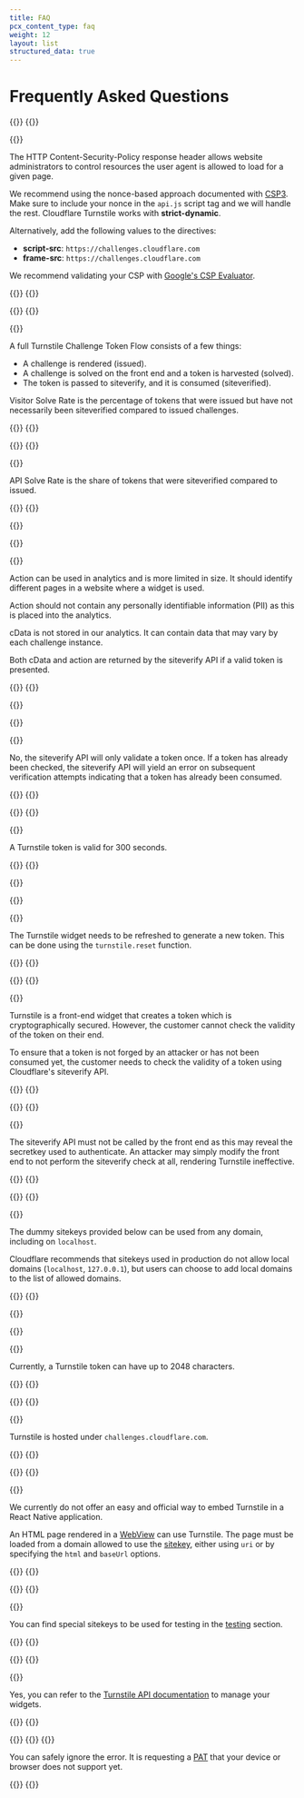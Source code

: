 ```yaml
---
title: FAQ
pcx_content_type: faq
weight: 12
layout: list
structured_data: true
---
```


# Frequently Asked Questions

{{<faq-item>}}
{{<faq-question level=2 text="How does Content-Security-Policy need to be configured for Turnstile?" >}}

{{<faq-answer>}}

The HTTP Content-Security-Policy response header allows website administrators to control resources the user agent is allowed to load for a given page. 

We recommend using the nonce-based approach documented with [CSP3](https://w3c.github.io/webappsec-csp/#framework-directive-source-list). Make sure to include your nonce in the `api.js` script tag and we will handle the rest. Cloudflare Turnstile works with **strict-dynamic**.

Alternatively, add the following values to the directives:

* **script-src**: `https://challenges.cloudflare.com`
* **frame-src**: `https://challenges.cloudflare.com`

We recommend validating your CSP with [Google's CSP Evaluator](https://csp-evaluator.withgoogle.com/).

{{</faq-answer>}}
{{</faq-item>}}


{{<faq-item>}}
{{<faq-question level=2 text="What is Visitor Solve Rate?" >}}

{{<faq-answer>}}

A full Turnstile Challenge Token Flow consists of a few things:
* A challenge is rendered (issued).
* A challenge is solved on the front end and a token is harvested (solved).
* The token is passed to siteverify, and it is consumed (siteverified).

Visitor Solve Rate is the percentage of tokens that were issued but have not necessarily been siteverified compared to issued challenges.

{{</faq-answer>}}
{{</faq-item>}}

{{<faq-item>}}
{{<faq-question level=2 text="What is API Solve Rate?" >}}

{{<faq-answer>}}

API Solve Rate is the share of tokens that were siteverified compared to issued. 

{{</faq-answer>}}
{{</faq-item>}}

{{<faq-item>}}

{{<faq-question level=2 text="What is the difference between action and cData?" >}}

{{<faq-answer>}}

Action can be used in analytics and is more limited in size. It should identify different pages in a website where a widget is used.

Action should not contain any personally identifiable information (PII) as this is placed into the analytics.

cData is not stored in our analytics. It can contain data that may vary by each challenge instance.

Both cData and action are returned by the siteverify API if a valid token is presented.

{{</faq-answer>}}
{{</faq-item>}}

{{<faq-item>}}

{{<faq-question level=2 text="Can a Turnstile token be used twice?" >}}

{{<faq-answer>}}

No, the siteverify API will only validate a token once. If a token has already been checked, the siteverify API will yield an error on subsequent verification attempts indicating that a token has already been consumed.

{{</faq-answer>}}
{{</faq-item>}}

{{<faq-item>}}
{{<faq-question level=2 text="How long is a Turnstile token valid for before it is rejected by siteverify?" >}}

{{<faq-answer>}}

A Turnstile token is valid for 300 seconds.

{{</faq-answer>}}
{{</faq-item>}}

{{<faq-item>}}

{{<faq-question level=2 text="What happens if the user takes longer than five minutes?" >}}

{{<faq-answer>}}

The Turnstile widget needs to be refreshed to generate a new token. This can be done using the `turnstile.reset` function.

{{</faq-answer>}}
{{</faq-item>}}

{{<faq-item>}}
{{<faq-question level=2 text="Why does a Turnstile token need to be verified using siteverify?" >}}

{{<faq-answer>}}

Turnstile is a front-end widget that creates a token which is cryptographically secured. However, the customer cannot check the validity of the token on their end.

To ensure that a token is not forged by an attacker or has not been consumed yet, the customer needs to check the validity of a token using Cloudflare's siteverify API.

{{</faq-answer>}}
{{</faq-item>}}

{{<faq-item>}}
{{<faq-question level=2 text="Can the front end use siteverify?" >}}

{{<faq-answer>}}

The siteverify API must not be called by the front end as this may reveal the secretkey used to authenticate. An attacker may simply modify the front end to not perform the siteverify check at all, rendering Turnstile ineffective.

{{</faq-answer>}}
{{</faq-item>}}

{{<faq-item>}}
{{<faq-question level=2 text="Can I use Turnstile when developing locally?" >}}

{{<faq-answer>}}

The dummy sitekeys provided below can be used from any domain, including on `localhost`. 

Cloudflare recommends that sitekeys used in production do not allow local domains (`localhost`, `127.0.0.1`), but users can choose to add local domains to the list of allowed domains.

{{</faq-answer>}}
{{</faq-item>}}


{{<faq-item>}}

{{<faq-question level=2 text="What is the length of a Turnstile token?" >}}

{{<faq-answer>}}

Currently, a Turnstile token can have up to 2048 characters.

{{</faq-answer>}}
{{</faq-item>}}


{{<faq-item>}}
{{<faq-question level=2 text="What is challenges.cloudflare.com, and why does my application connect to this origin?" >}}

{{<faq-answer>}}

Turnstile is hosted under `challenges.cloudflare.com`. 

{{</faq-answer>}}
{{</faq-item>}}

{{<faq-item>}}
{{<faq-question level=2 text="Can I use Turnstile to protect a React Native application?" >}}

{{<faq-answer>}}

We currently do not offer an easy and official way to embed Turnstile in a React Native application. 

An HTML page rendered in a [WebView](https://github.com/react-native-webview/react-native-webview) can use Turnstile. The page must be loaded from a domain allowed to use the [sitekey](/turnstile/reference/domain-management/), either using `uri` or by specifying the `html` and `baseUrl` options.

{{</faq-answer>}}
{{</faq-item>}}

{{<faq-item>}}
{{<faq-question level=2 text="Are there sitekeys and secret keys that can be used for testing?" >}}

{{<faq-answer>}}

You can find special sitekeys to be used for testing in the [testing](/turnstile/reference/testing/) section.

{{</faq-answer>}}
{{</faq-item>}}

{{<faq-item>}}
{{<faq-question level=2 text="Is there an API to create or manage Turnstile widgets?" >}}

{{<faq-answer>}}

Yes, you can refer to the [Turnstile API documentation](/api/operations/accounts-turnstile-widgets-list) to manage your widgets.

{{</faq-answer>}}
{{</faq-item>}}

{{<faq-item>}}
{{<faq-question level=2 text="I am seeing a 401 error in your console during a Turnstile security check, is this a problem?" >}}
{{<faq-answer>}}

You can safely ignore the error. It is requesting a [PAT](https://blog.cloudflare.com/eliminating-captchas-on-iphones-and-macs-using-new-standard/) that your device or browser does not support yet.

{{</faq-answer>}}
{{</faq-item>}}

